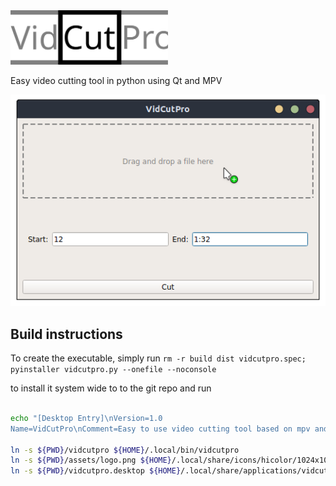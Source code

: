 <img src="./assets/logo.svg" alt="logo" width="50%">

Easy video cutting tool in python using Qt and MPV

![screenshot](./assets/screenshot.png)

## Build instructions

To create the executable, simply run `rm -r build dist vidcutpro.spec; pyinstaller vidcutpro.py --onefile --noconsole`

to install it system wide to to the git repo and run

``` bash

echo "[Desktop Entry]\nVersion=1.0
Name=VidCutPro\nComment=Easy to use video cutting tool based on mpv and ffmpeg\nExec=${HOME}/.local/bin/vidcutpro\nIcon=${HOME}/.local/share/icons/hicolor/1024x1024/apps/vidcutpro.png\nTerminal=false\nType=Application\nCategories=Utility;" > vidcutpro.desktop

ln -s ${PWD}/vidcutpro ${HOME}/.local/bin/vidcutpro
ln -s ${PWD}/assets/logo.png ${HOME}/.local/share/icons/hicolor/1024x1024/apps/vidcutpro.png
ln -s ${PWD}/vidcutpro.desktop ${HOME}/.local/share/applications/vidcutpro.desktop
```
